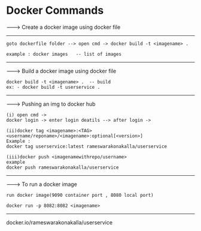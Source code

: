 # Docker Commands 





--->  Create a docker image using docker file 

-----------------------------------------------
    goto dockerfile folder --> open cmd -> docker build -t <imagename> .

    example : docker images   -- list of images

------------------------------------------------------
  
---> Build a docker image using docker file
  
    docker build -t <imagename> .  -- build 
    ex: - docker build -t userservice . 
-----------------------------------------------

--->   Pushing an img to docker hub 

    (i) open cmd -> 
    docker login -> enter login deatils --> after login ->

    (ii)docker tag <imagename>:<TAG> <username/reponame>/<imagename>:optional[<version>]
    Example : 
    docker tag userservice:latest rameswarakonakalla/userservice

    (iii)docker push <imagenamewithrepo/username>
    example
    docker push rameswarakonakalla/userservice
  
  -----------------------------------------------

--->  To run a docker image 

    run docker image(9090 container port , 8080 local port)

    docker run -p 8082:8082 <imagename> 

-------------------
docker.io/rameswarakonakalla/userservice
